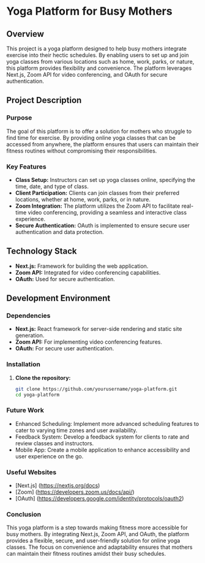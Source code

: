 # Yoga Platform for Busy Mothers

## Overview

This project is a yoga platform designed to help busy mothers integrate exercise into their hectic schedules. By enabling users to set up and join yoga classes from various locations such as home, work, parks, or nature, this platform provides flexibility and convenience. The platform leverages Next.js, Zoom API for video conferencing, and OAuth for secure authentication.

## Project Description

### Purpose

The goal of this platform is to offer a solution for mothers who struggle to find time for exercise. By providing online yoga classes that can be accessed from anywhere, the platform ensures that users can maintain their fitness routines without compromising their responsibilities.

### Key Features

- **Class Setup:** Instructors can set up yoga classes online, specifying the time, date, and type of class.
- **Client Participation:** Clients can join classes from their preferred locations, whether at home, work, parks, or in nature.
- **Zoom Integration:** The platform utilizes the Zoom API to facilitate real-time video conferencing, providing a seamless and interactive class experience.
- **Secure Authentication:** OAuth is implemented to ensure secure user authentication and data protection.

## Technology Stack

- **Next.js:** Framework for building the web application.
- **Zoom API:** Integrated for video conferencing capabilities.
- **OAuth:** Used for secure authentication.

## Development Environment

### Dependencies

- **Next.js:** React framework for server-side rendering and static site generation.
- **Zoom API:** For implementing video conferencing features.
- **OAuth:** For secure user authentication.

### Installation

1. **Clone the repository:**
   ```bash
   git clone https://github.com/yourusername/yoga-platform.git
   cd yoga-platform
   ```

### Future Work

- Enhanced Scheduling: Implement more advanced scheduling features to cater to varying time zones and user availability.
- Feedback System: Develop a feedback system for clients to rate and review classes and instructors.
- Mobile App: Create a mobile application to enhance accessibility and user experience on the go.

### Useful Websites

- [Next.js] (https://nextjs.org/docs)
- [Zoom] (https://developers.zoom.us/docs/api/)
- [OAuth] (https://developers.google.com/identity/protocols/oauth2)

### Conclusion

This yoga platform is a step towards making fitness more accessible for busy mothers. By integrating Next.js, Zoom API, and OAuth, the platform provides a flexible, secure, and user-friendly solution for online yoga classes. The focus on convenience and adaptability ensures that mothers can maintain their fitness routines amidst their busy schedules.
